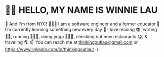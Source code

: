 <h1>👋🏼 HELLO, MY NAME IS WINNIE LAU</h1>
  
🗽 And I'm from NYC!
👩🏻‍💻 I am a software engineer and a former educator
🌼 I’m currently learning something new every day
💓 I love reading 📚, writing ✍🏼, running 🏃🏻‍♀️, doing yoga 🧘🏻‍♀️, checking out new restaurants 😋, & traveling 🌎
📫 You can reach me at thinkingoutlau@gmail.com or https://www.linkedin.com/in/thinkingoutlau/ :)
